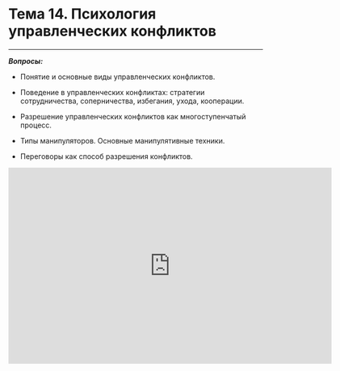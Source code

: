 # Тема 14. Психология управленческих конфликтов

---

***Вопросы:***

- Понятие и основные виды управленческих конфликтов. 

- Поведение в управленческих конфликтах: стратегии сотрудничества, соперничества, избегания, ухода, кооперации. 

- Разрешение управленческих конфликтов как многоступенчатый процесс. 

- Типы манипуляторов. Основные манипулятивные техники. 

- Переговоры как способ разрешения конфликтов.


<iframe src="https://docs.google.com/presentation/d/e/2PACX-1vQkIv337yEj7l3yo8iXxe2URJ_nLYiqlJ75d1GOZhulXIVYEaRsHXp8bmwkjtrOeW7jWyFy9ysnBAYi/embed?start=false&loop=false&delayms=3000" frameborder="0" width="640" height="389" allowfullscreen="true" mozallowfullscreen="true" webkitallowfullscreen="true"></iframe>